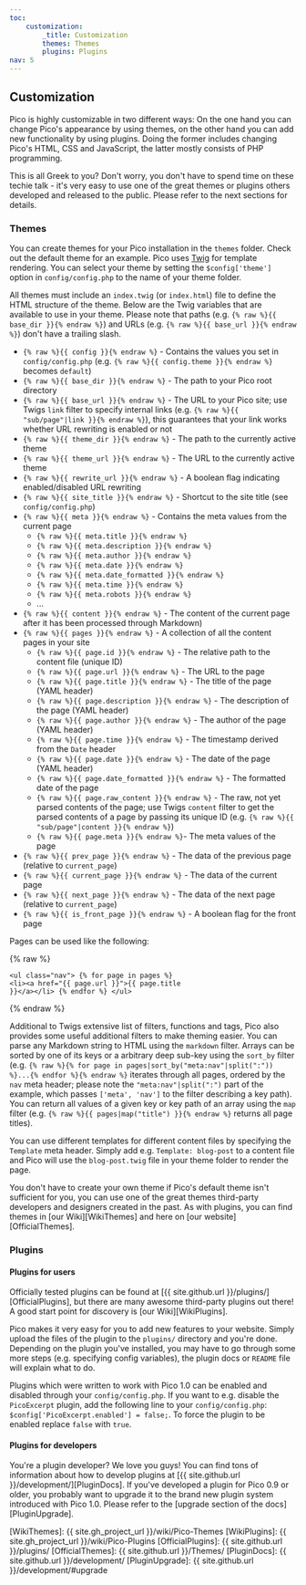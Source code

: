 ```yaml
---
toc:
    customization:
        _title: Customization
        themes: Themes
        plugins: Plugins
nav: 5
---
```


## Customization

Pico is highly customizable in two different ways: On the one hand you can change Pico's appearance by using themes, on the other hand you can add new functionality by using plugins. Doing the former includes changing Pico's HTML, CSS and JavaScript, the latter mostly consists of PHP programming.

This is all Greek to you? Don't worry, you don't have to spend time on these techie talk - it's very easy to use one of the great themes or plugins others developed and released to the public. Please refer to the next sections for details.

### Themes

You can create themes for your Pico installation in the `themes` folder. Check out the default theme for an example. Pico uses [Twig][] for template rendering. You can select your theme by setting the `$config['theme']` option in `config/config.php` to the name of your theme folder.

All themes must include an `index.twig` (or `index.html`) file to define the HTML structure of the theme. Below are the Twig variables that are available to use in your theme. Please note that paths (e.g. `{% raw %}{{ base_dir }}{% endraw %}`) and URLs (e.g. `{% raw %}{{ base_url }}{% endraw %}`) don't have a trailing slash.

* `{% raw %}{{ config }}{% endraw %}` - Contains the values you set in `config/config.php` (e.g. `{% raw %}{{ config.theme }}{% endraw %}` becomes `default`)
* `{% raw %}{{ base_dir }}{% endraw %}` - The path to your Pico root directory
* `{% raw %}{{ base_url }}{% endraw %}` - The URL to your Pico site; use Twigs `link` filter to specify internal links (e.g. `{% raw %}{{ "sub/page"|link }}{% endraw %}`), this guarantees that your link works whether URL rewriting is enabled or not
* `{% raw %}{{ theme_dir }}{% endraw %}` - The path to the currently active theme
* `{% raw %}{{ theme_url }}{% endraw %}` - The URL to the currently active theme
* `{% raw %}{{ rewrite_url }}{% endraw %}` - A boolean flag indicating enabled/disabled URL rewriting
* `{% raw %}{{ site_title }}{% endraw %}` - Shortcut to the site title (see `config/config.php`)
* `{% raw %}{{ meta }}{% endraw %}` - Contains the meta values from the current page
    * `{% raw %}{{ meta.title }}{% endraw %}`
    * `{% raw %}{{ meta.description }}{% endraw %}`
    * `{% raw %}{{ meta.author }}{% endraw %}`
    * `{% raw %}{{ meta.date }}{% endraw %}`
    * `{% raw %}{{ meta.date_formatted }}{% endraw %}`
    * `{% raw %}{{ meta.time }}{% endraw %}`
    * `{% raw %}{{ meta.robots }}{% endraw %}`
    * ...
* `{% raw %}{{ content }}{% endraw %}` - The content of the current page after it has been processed through Markdown)
* `{% raw %}{{ pages }}{% endraw %}` - A collection of all the content pages in your site
    * `{% raw %}{{ page.id }}{% endraw %}` - The relative path to the content file (unique ID)
    * `{% raw %}{{ page.url }}{% endraw %}` - The URL to the page
    * `{% raw %}{{ page.title }}{% endraw %}` - The title of the page (YAML header)
    * `{% raw %}{{ page.description }}{% endraw %}` - The description of the page (YAML header)
    * `{% raw %}{{ page.author }}{% endraw %}` - The author of the page (YAML header)
    * `{% raw %}{{ page.time }}{% endraw %}` - The timestamp derived from the `Date` header
    * `{% raw %}{{ page.date }}{% endraw %}` - The date of the page (YAML header)
    * `{% raw %}{{ page.date_formatted }}{% endraw %}` - The formatted date of the page
    * `{% raw %}{{ page.raw_content }}{% endraw %}` - The raw, not yet parsed contents of the page; use Twigs `content` filter to get the parsed contents of a page by passing its unique ID (e.g. `{% raw %}{{ "sub/page"|content }}{% endraw %}`)
    * `{% raw %}{{ page.meta }}{% endraw %}`- The meta values of the page
* `{% raw %}{{ prev_page }}{% endraw %}` - The data of the previous page (relative to `current_page`)
* `{% raw %}{{ current_page }}{% endraw %}` - The data of the current page
* `{% raw %}{{ next_page }}{% endraw %}` - The data of the next page (relative to `current_page`)
* `{% raw %}{{ is_front_page }}{% endraw %}` - A boolean flag for the front page

Pages can be used like the following:

{% raw %}<pre><code>&lt;ul class=&quot;nav&quot;&gt;
    {% for page in pages %}
        &lt;li&gt;&lt;a href=&quot;{{ page.url }}&quot;&gt;{{ page.title }}&lt;/a&gt;&lt;/li&gt;
    {% endfor %}
&lt;/ul&gt;</code></pre>{% endraw %}

Additional to Twigs extensive list of filters, functions and tags, Pico also provides some useful additional filters to make theming easier. You can parse any Markdown string to HTML using the `markdown` filter. Arrays can be sorted by one of its keys or a arbitrary deep sub-key using the `sort_by` filter (e.g. `{% raw %}{% for page in pages|sort_by("meta:nav"|split(":")) %}...{% endfor %}{% endraw %}` iterates through all pages, ordered by the `nav` meta header; please note the `"meta:nav"|split(":")` part of the example, which passes `['meta', 'nav']` to the filter describing a key path). You can return all values of a given key or key path of an array using the `map` filter (e.g. `{% raw %}{{ pages|map("title") }}{% endraw %}` returns all page titles).

You can use different templates for different content files by specifying the `Template` meta header. Simply add e.g. `Template: blog-post` to a content file and Pico will use the `blog-post.twig` file in your theme folder to render the page.

You don't have to create your own theme if Pico's default theme isn't sufficient for you, you can use one of the great themes third-party developers and designers created in the past. As with plugins, you can find themes in [our Wiki][WikiThemes] and here on [our website][OfficialThemes].

### Plugins

#### Plugins for users

Officially tested plugins can be found at [{{ site.github.url }}/plugins/][OfficialPlugins], but there are many awesome third-party plugins out there! A good start point for discovery is [our Wiki][WikiPlugins].

Pico makes it very easy for you to add new features to your website. Simply upload the files of the plugin to the `plugins/` directory and you're done. Depending on the plugin you've installed, you may have to go through some more steps (e.g. specifying config variables), the plugin docs or `README` file will explain what to do.

Plugins which were written to work with Pico 1.0 can be enabled and disabled through your `config/config.php`. If you want to e.g. disable the `PicoExcerpt` plugin, add the following line to your `config/config.php`: `$config['PicoExcerpt.enabled'] = false;`. To force the plugin to be enabled replace `false` with `true`.

#### Plugins for developers

You're a plugin developer? We love you guys! You can find tons of information about how to develop plugins at [{{ site.github.url }}/development/][PluginDocs]. If you've developed a plugin for Pico 0.9 or older, you probably want to upgrade it to the brand new plugin system introduced with Pico 1.0. Please refer to the [upgrade section of the docs][PluginUpgrade].

[Twig]: http://twig.sensiolabs.org/documentation
[WikiThemes]: {{ site.gh_project_url }}/wiki/Pico-Themes
[WikiPlugins]: {{ site.gh_project_url }}/wiki/Pico-Plugins
[OfficialPlugins]: {{ site.github.url }}/plugins/
[OfficialThemes]: {{ site.github.url }}/Themes/
[PluginDocs]: {{ site.github.url }}/development/
[PluginUpgrade]: {{ site.github.url }}/development/#upgrade
